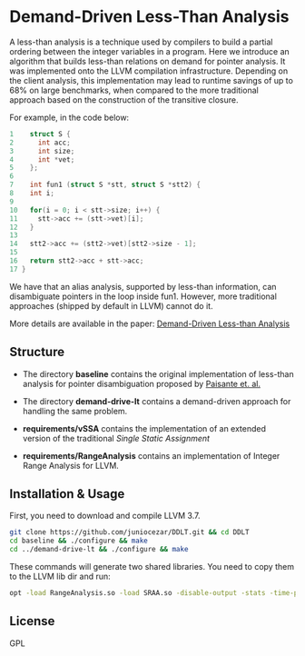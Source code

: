 # Demand-Driven Less-Than Analysis

A less-than analysis is a technique used by compilers to build a
partial ordering between the integer variables in a program. Here we introduce an algorithm that builds less-than relations on demand for pointer analysis. It was implemented onto the LLVM compilation infrastructure. Depending on the client analysis, this implementation may lead to runtime savings of up to 68% on large benchmarks, when compared to the more traditional
approach based on the construction of the transitive closure.

For example, in the code below:

```C
1    struct S {
2      int acc;
3      int size;
4      int *vet;
5    };
6
7    int fun1 (struct S *stt, struct S *stt2) {
8    int i;
9
10   for(i = 0; i < stt->size; i++) {
11     stt->acc += (stt->vet)[i];
12   }
13
14   stt2->acc += (stt2->vet)[stt2->size - 1];
15
16   return stt2->acc + stt->acc;
17 }
```
We have that an alias analysis, supported by less-than information, can disambiguate pointers in the loop inside fun1. However, more traditional approaches (shipped by default in LLVM) cannot do it.

More details are available in the paper:
[Demand-Driven Less-than Analysis](https://dl.acm.org/citation.cfm?id=3125379)


## Structure
* The directory **baseline** contains the original implementation of less-than analysis for pointer disambiguation proposed by [Paisante et. al.](https://github.com/vmpaisante/sraa)

* The directory **demand-drive-lt** contains a demand-driven approach for handling the same problem.

* **requirements/vSSA** contains the implementation of an extended version of the traditional *Single Static Assignment*

* **requirements/RangeAnalysis** contains an implementation of Integer Range Analysis for LLVM.



## Installation & Usage

First, you need to download and compile LLVM 3.7.

```bash
git clone https://github.com/juniocezar/DDLT.git && cd DDLT
cd baseline && ./configure && make
cd ../demand-drive-lt && ./configure && make
```

These commands will generate two shared libraries. You need to copy them to the LLVM lib dir and run:

```bash
opt -load RangeAnalysis.so -load SRAA.so -disable-output -stats -time-passes -sraa $INPUTFILE
```


## License
GPL